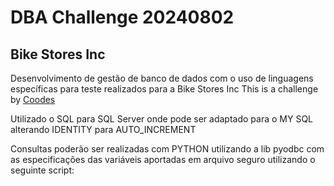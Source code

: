 # DBA Challenge 20240802
## Bike Stores Inc

Desenvolvimento de gestão de banco de dados com o uso de linguagens específicas para teste realizados para a Bike Stores Inc
This is a challenge by [Coodes](https://coodesh.com/)


Utilizado o SQL para SQL Server onde pode ser adaptado para o MY SQL alterando IDENTITY para AUTO_INCREMENT

Consultas  poderão ser realizadas com PYTHON  utilizando a lib pyodbc com as especificações das variáveis aportadas em arquivo seguro utilizando o seguinte script:


